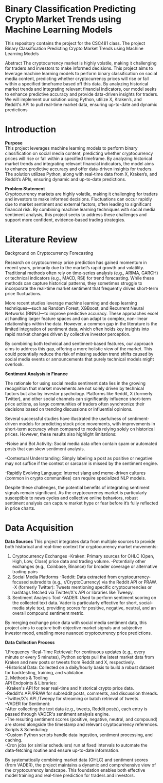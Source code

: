 # Binary Classification Predicting Crypto Market Trends using Machine Learning Models
This repository contains the project for the CSC481 class. The project Binary Classification Predicting Crypto Market Trends using Machine Learning Models

Abstract
The cryptocurrency market is highly volatile, making it challenging for traders and investors to make informed decisions. This project aims to leverage machine learning models to perform binary classification on social media content, predicting whether cryptocurrency prices will rise or fall within a specified timeframe based off this data. By analyzing historical market trends and integrating relevant financial indicators, our model seeks to enhance predictive accuracy and provide data-driven insights for traders. We will implement our solution using Python, utilize X, Kraken’s, and Reddit's API to pull real-time market data, ensuring up-to-date and dynamic predictions
# Introduction

**Purpose**  
This project leverages machine learning models to perform binary classification on social media content, predicting whether cryptocurrency prices will rise or fall within a specified timeframe. By analyzing historical market trends and integrating relevant financial indicators, the model aims to enhance predictive accuracy and offer data-driven insights for traders. The solution utilizes Python, along with real-time data from X, Kraken’s, and Reddit’s APIs, ensuring dynamic and up-to-date predictions.

**Problem Statement**  
Cryptocurrency markets are highly volatile, making it challenging for traders and investors to make informed decisions. Fluctuations can occur rapidly due to market sentiment and external factors, often leading to significant financial risk. By combining machine learning techniques with social media sentiment analysis, this project seeks to address these challenges and support more confident, evidence-based trading strategies.

# Literature Review
Background on Cryptocurrency Forecasting

Research on cryptocurrency price prediction has gained momentum in recent years, primarily due to the market’s rapid growth and volatility. Traditional methods often rely on time-series analysis (e.g., ARIMA, GARCH) or technical indicators (e.g., MACD, RSI) for trend forecasting. While these methods can capture historical patterns, they sometimes struggle to incorporate the real-time market sentiment that frequently drives short-term price fluctuations.

More recent studies leverage machine learning and deep learning techniques—such as Random Forest, XGBoost, and Recurrent Neural Networks (RNNs)—to improve predictive accuracy. These approaches excel at handling larger feature spaces and can adapt to complex, non-linear relationships within the data. However, a common gap in the literature is the limited integration of sentiment data, which often holds key insights into rapid market changes driven by collective investor perception.

By combining both technical and sentiment-based features, our approach aims to address this gap, offering a more holistic view of the market. This could potentially reduce the risk of missing sudden trend shifts caused by social media events or announcements that purely technical models might overlook.

**Sentiment Analysis in Finance**

The rationale for using social media sentiment data lies in the growing recognition that market movements are not solely driven by technical factors but also by investor psychology. Platforms like Reddit, X (formerly Twitter), and other social channels can significantly influence short-term price actions, as large communities of traders often synchronize their decisions based on trending discussions or influential opinions.

Several successful studies have illustrated the usefulness of sentiment-driven models for predicting stock price movements, with improvements in short-term accuracy when compared to models relying solely on historical prices. However, these results also highlight limitations:

-Noise and Bot Activity: Social media data often contain spam or automated posts that can skew sentiment analysis.

-Contextual Understanding: Simply labeling a post as positive or negative may not suffice if the context or sarcasm is missed by the sentiment engine.

-Rapidly Evolving Language: Internet slang and meme-driven cultures (common in crypto communities) can require specialized NLP models.

Despite these challenges, the potential benefits of integrating sentiment signals remain significant. As the cryptocurrency market is particularly susceptible to news cycles and collective online behaviors, robust sentiment analysis can capture market hype or fear before it’s fully reflected in price charts.

# Data Acquisition

**Data Sources**
This project integrates data from multiple sources to provide both historical and real-time context for cryptocurrency market movements:
1. Cryptocurrency Exchanges
   -Kraken: Primary sources for OHLC (Open, High, Low, Close) price data and trading volume.
   -Potentially other exchanges (e.g., Coinbase, Binance) for broader coverage or alternative trading pairs
2. Social Media Platforms
   -Reddit: Data extracted from cryptocurrency-focused subreddits (e.g., r/CryptoCurrency) via the Reddit API or PRAW.
   -X (formerly Twitter): Tweets mentioning specific cryptocurrencies or hashtags fetched via Twitter/X's API or libraries like Tweepy.
3. Sentiment Analysis Tool
   -VADER: Used to perform sentiment scoring on the collected text data. Vader is particularly effective for short, social-media style text, providing scores for positive, negative, neutral, and an overall compound sentiment metric.

By merging exchange price data with social media sentiment data, this project aims to capture both objective market signals and subjective investor mood, enabling more nuanced cryptocurrency price predictions.

**Data Collection Process**

1.Frequency
  -Real-Time Retrieval: For continuous updates (e.g., every minute or every 5 minutes), Python scripts pull the latest market data from Kraken and new posts or tweets from Reddit and X, respectively.  
  -Historical Data: Collected on a daily/hourly basis to build a robust dataset for backtesting, training, and validation.  
2. Methods & Tooling  
  API Endpoints & Libraries:  
    -Kraken's API for near real-time and historical crypto price data.  
    -Reddit's API/PRAW for subreddit posts, comments, and discussion threads.  
    -Twitter/X's API /Tweepy for streaming or batch retrieval of tweets.  
  -VADER for Sentiment:  
    -After collecting the text data (e.g., tweets, Reddit posts), each entry is passed through VADER's sentiment analysis engine.  
    -The resulting sentiment scores (positive, negative, neutral, and compound) are stored alongside the timestamp and relevant cryptocurrency references.  
  Scripts & Scheduling:  
    -Custom Python scripts handle data ingestion, sentiment processing, and caching.  
    -Cron jobs (or similar schedulers) run at fixed intervals to automate the data-fetching routine and ensure up-to-date information.  

By systematically combining market data (OHLC) and sentiment scores (from VADER), the project maintains a dynamic and comprehensive view of the cryptocurrency landscape. This foundation enables both effective model training and real-time prediction for traders and investors.
